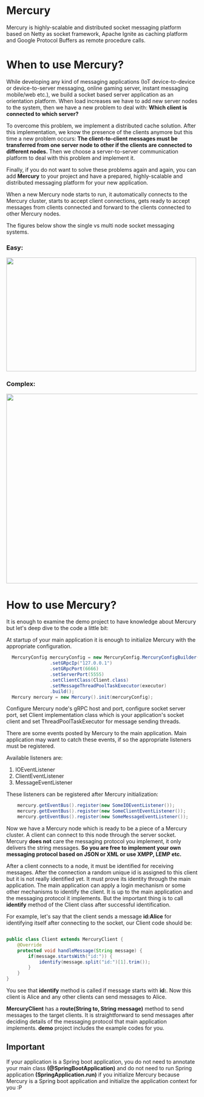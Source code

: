 # Mercury
Mercury is highly-scalable and distributed socket messaging platform based on Netty as socket framework, Apache Ignite as caching platform and Google Protocol Buffers as remote procedure calls.

# When to use Mercury?
While developing any kind of messaging applications (IoT device-to-device or device-to-server messaging, online gaming server, instant messaging mobile/web etc.), we build a socket based server application as an orientation platform. When load increases we have to add new server nodes to the system, then we have a new problem to deal with: **Which client is connected to which server?**

To overcome this problem, we implement a distributed cache solution. After this implementation, we know the presence of the clients anymore but this time a new problem occurs: **The client-to-client messages must be transferred from one server node to other if the clients are connected to different nodes.**  Then we choose a server-to-server communication platform to deal with this problem and implement it.

Finally, if you do not want to solve these problems again and again, you can add **Mercury** to your project and have a prepared, highly-scalable and distributed messaging platform for your new application. 

When a new Mercury node starts to run, it automatically connects to the Mercury cluster, starts to accept client connections, gets ready to accept messages from clients connected and forward to the clients connected to other Mercury nodes.

The figures below show the single vs multi node socket messaging systems.

### Easy:
<img src="https://preview.ibb.co/mCT3Ud/Screen_Shot_2018_06_12_at_16_14_22.png" width="500" height="300">

### Complex:
<img src="https://preview.ibb.co/eZp7Ny/Screen_Shot_2018_06_12_at_16_14_14.png" width="800" height="500">

# How to use Mercury?

It is enough to examine the demo project to have knowledge about Mercury but let's deep dive to the code a little bit:

At startup of your main application it is enough to initialize Mercury with the appropriate configuration.

```java
  MercuryConfig mercuryConfig = new MercuryConfig.MercuryConfigBuilder()
				.setGRpcIp("127.0.0.1")
				.setGRpcPort(6666)
				.setServerPort(5555)
				.setClientClass(Client.class)
				.setMessageThreadPoolTaskExecutor(executor)
				.build();
  Mercury mercury = new Mercury().init(mercuryConfig);
```

Configure Mercury node's gRPC host and port, configure socket server port, set Client implementation class which is your application's socket client and set ThreadPoolTaskExecutor for message sending threads.

There are some events posted by Mercury to the main application. Main application may want to catch these events, if so the appropriate listeners must be registered. 

Available listeners are:

1. IOEventListener
2. ClientEventListener
3. MessageEventListener

These listeners can be registered after Mercury initialization:

```java
    mercury.getEventBus().register(new SomeIOEventListener());
    mercury.getEventBus().register(new SomeClientEventListener());
    mercury.getEventBus().register(new SomeMessageEventListener());
```

Now we have a Mercury node which is ready to be a piece of a Mercury cluster. A client can connect to this node through the server socket. Mercury **does not** care the messaging protocol you implement, it only delivers the string messages. **So you are free to implement your own messaging protocol based on JSON or XML or use XMPP, LEMP etc.**

After a client connects to a node, it must be identified for receiving messages. After the connection a random unique id is assigned to this client but it is not really identified yet. It must prove its identity through the main application. The main application can apply a login mechanism or some other mechanisms to identify the client. It is up to the main application and the messaging protocol it implements. But the important thing is to call **identify** method of the Client class after successful identification. 

For example, let's say that the client sends a message **id:Alice** for identifying itself after connecting to the socket, our Client code should be:

```java

public class Client extends MercuryClient {
    @Override
    protected void handleMessage(String message) {
        if(message.startsWith("id:")) {
            identify(message.split("id:")[1].trim());
        } 
    }
}
```

You see that **identify** method is called if message starts with **id:**. Now this client is Alice and any other clients can send messages to Alice. 

**MercuryClient** has a **route(String to, String message)** method to send messages to the target clients. It is straightforward to send messages after deciding details of the messaging protocol that main application implements. **demo** project includes the example codes for you.

## Important
If your application is a Spring boot application, you do not need to annotate your main class **(@SpringBootApplication)** and do not need to run Spring application **(SpringApplication.run)** if you initialize Mercury because Mercury is a Spring boot application and initialize the application context for you :P

